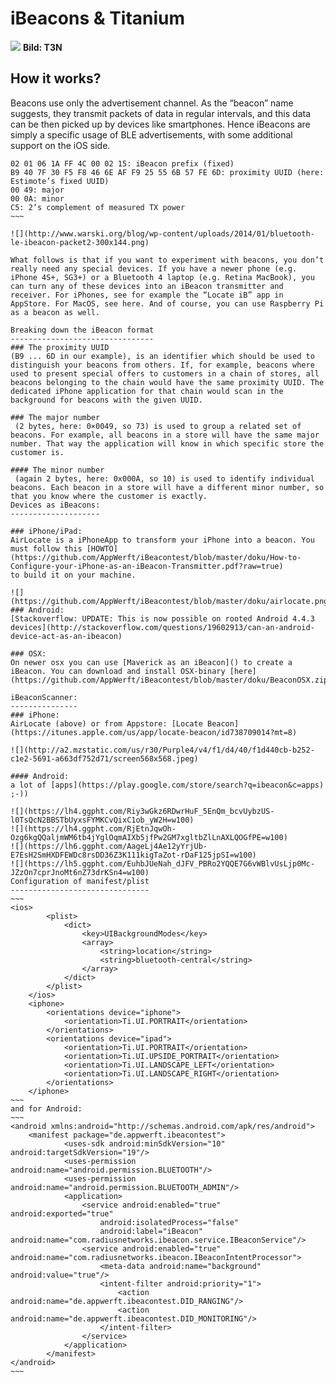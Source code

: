 iBeacons & Titanium 
===================
![](http://t3n.de/news/wp-content/uploads/2014/06/ibeacon-verschiedene-bauformen-595x909.jpg)
__Bild: T3N__

How it works?
-------------

Beacons use only the advertisement channel. As the “beacon” name suggests, they transmit packets of data in regular intervals, and this data can be then picked up by devices like smartphones. Hence iBeacons are simply a specific usage of BLE advertisements, with some additional support on the iOS side.
~~~~
02 01 06 1A FF 4C 00 02 15: iBeacon prefix (fixed)
B9 40 7F 30 F5 F8 46 6E AF F9 25 55 6B 57 FE 6D: proximity UUID (here: Estimote’s fixed UUID)
00 49: major
00 0A: minor
C5: 2’s complement of measured TX power
~~~

![](http://www.warski.org/blog/wp-content/uploads/2014/01/bluetooth-le-ibeacon-packet2-300x144.png)

What follows is that if you want to experiment with beacons, you don’t really need any special devices. If you have a newer phone (e.g. iPhone 4S+, SG3+) or a Bluetooth 4 laptop (e.g. Retina MacBook), you can turn any of these devices into an iBeacon transmitter and receiver. For iPhones, see for example the “Locate iB” app in AppStore. For MacOS, see here. And of course, you can use Raspberry Pi as a beacon as well.

Breaking down the iBeacon format
--------------------------------
### The proximity UUID 
(B9 ... 6D in our example), is an identifier which should be used to distinguish your beacons from others. If, for example, beacons where used to present special offers to customers in a chain of stores, all beacons belonging to the chain would have the same proximity UUID. The dedicated iPhone application for that chain would scan in the background for beacons with the given UUID.

### The major number
 (2 bytes, here: 0×0049, so 73) is used to group a related set of beacons. For example, all beacons in a store will have the same major number. That way the application will know in which specific store the customer is.

#### The minor number
 (again 2 bytes, here: 0x000A, so 10) is used to identify individual beacons. Each beacon in a store will have a different minor number, so that you know where the customer is exactly.
Devices as iBeacons:
--------------------

### iPhone/iPad:
AirLocate is a iPhoneApp to transform your iPhone into a beacon. You must follow this [HOWTO](https://github.com/AppWerft/iBeacontest/blob/master/doku/How-to-Configure-your-iPhone-as-an-iBeacon-Transmitter.pdf?raw=true) 
to build it on your machine.

![](https://github.com/AppWerft/iBeacontest/blob/master/doku/airlocate.png)
### Android:
[Stackoverflow: UPDATE: This is now possible on rooted Android 4.4.3 devices](http://stackoverflow.com/questions/19602913/can-an-android-device-act-as-an-ibeacon)

### OSX:
On newer osx you can use [Maverick as an iBeacon]() to create a iBeacon. You can download and install OSX-binary [here](https://github.com/AppWerft/iBeacontest/blob/master/doku/BeaconOSX.zip). 

iBeaconScanner:
---------------
### iPhone:
AirLocate (above) or from Appstore: [Locate Beacon](https://itunes.apple.com/us/app/locate-beacon/id738709014?mt=8)

![](http://a2.mzstatic.com/us/r30/Purple4/v4/f1/d4/40/f1d440cb-b252-c1e2-5691-a663df752d71/screen568x568.jpeg)

#### Android:
a lot of [apps](https://play.google.com/store/search?q=ibeacon&c=apps) ;-))

![](https://lh4.ggpht.com/Riy3wGkz6RDwrHuF_5EnQm_bcvUybzUS-l0TsQcN2BBSTbUyxsFYMKCvQixC1ob_yW2H=w100)
![](https://lh4.ggpht.com/RjEtnJqwOh-Ozg6kgQQaljmWM6tb4jYglOqmAIXb5jfPw2GM7xgltbZlLnAXLQOGfPE=w100)
![](https://lh6.ggpht.com/AageLj4Ae12yYrjUb-E7EsH2SmHXDFEWDc8rsDD36Z3K111kigTaZot-rDaF125jpSI=w100)
![](https://lh5.ggpht.com/EuhbJUeNah_dJFV_PBRo2YQQE7G6vWBlvUsLjp0Mc-JZzOn7cprJnoMt6nZ73drKSn4=w100)
Configuration of manifest/plist
-------------------------------
~~~
<ios>
        <plist>
            <dict>
                <key>UIBackgroundModes</key>
                <array>
                    <string>location</string>
                    <string>bluetooth-central</string>
                </array>
            </dict>
        </plist>
    </ios>
    <iphone>
        <orientations device="iphone">
            <orientation>Ti.UI.PORTRAIT</orientation>
        </orientations>
        <orientations device="ipad">
            <orientation>Ti.UI.PORTRAIT</orientation>
            <orientation>Ti.UI.UPSIDE_PORTRAIT</orientation>
            <orientation>Ti.UI.LANDSCAPE_LEFT</orientation>
            <orientation>Ti.UI.LANDSCAPE_RIGHT</orientation>
        </orientations>
    </iphone>
~~~
and for Android:
~~~
<android xmlns:android="http://schemas.android.com/apk/res/android">
	<manifest package="de.appwerft.ibeacontest">
            <uses-sdk android:minSdkVersion="10" android:targetSdkVersion="19"/>
            <uses-permission android:name="android.permission.BLUETOOTH"/>
            <uses-permission android:name="android.permission.BLUETOOTH_ADMIN"/>
            <application>
                <service android:enabled="true" android:exported="true"
                    android:isolatedProcess="false"
                    android:label="iBeacon" android:name="com.radiusnetworks.ibeacon.service.IBeaconService"/>
                <service android:enabled="true" android:name="com.radiusnetworks.ibeacon.IBeaconIntentProcessor">
                    <meta-data android:name="background" android:value="true"/>
                    <intent-filter android:priority="1">
                        <action android:name="de.appwerft.ibeacontest.DID_RANGING"/>
                        <action android:name="de.appwerft.ibeacontest.DID_MONITORING"/>
                    </intent-filter>
                </service>
            </application>
        </manifest>
</android>
~~~
    
